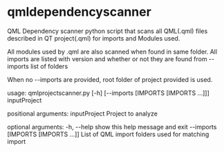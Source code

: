 # qmldependencyscanner

QML Dependency scanner python script that scans all QML(.qml) files described in QT project(.qml)
for imports and Modules used.

All modules used by .qml are also scanned when found in same folder.
All imports are listed with version and whether or not they are found from --imports list of folders

When no --imports are provided, root folder of project provided is used.

usage: qmlprojectscanner.py [-h] [--imports [IMPORTS [IMPORTS ...]]]
                            inputProject

positional arguments:
    inputProject            Project to analyze

optional arguments:
    -h, --help              show this help message and exit
    --imports [IMPORTS [IMPORTS ...]]
                            List of QML import folders used for matching import
